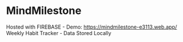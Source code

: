 # MindMilestone
Hosted with FIREBASE - Demo: 
https://mindmilestone-e3113.web.app/ <br>
Weekly Habit Tracker - Data Stored Locally <br>


